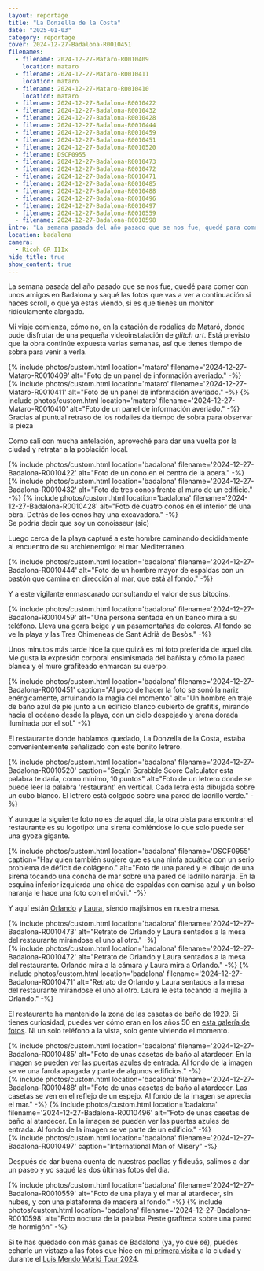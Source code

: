 ```yaml
---
layout: reportage
title: "La Donzella de la Costa"
date: "2025-01-03"
category: reportage
cover: 2024-12-27-Badalona-R0010451
filenames:
  - filename: 2024-12-27-Mataro-R0010409
    location: mataro
  - filename: 2024-12-27-Mataro-R0010411
    location: mataro
  - filename: 2024-12-27-Mataro-R0010410
    location: mataro
  - filename: 2024-12-27-Badalona-R0010422
  - filename: 2024-12-27-Badalona-R0010432
  - filename: 2024-12-27-Badalona-R0010428
  - filename: 2024-12-27-Badalona-R0010444
  - filename: 2024-12-27-Badalona-R0010459
  - filename: 2024-12-27-Badalona-R0010451
  - filename: 2024-12-27-Badalona-R0010520
  - filename: DSCF0955
  - filename: 2024-12-27-Badalona-R0010473
  - filename: 2024-12-27-Badalona-R0010472
  - filename: 2024-12-27-Badalona-R0010471
  - filename: 2024-12-27-Badalona-R0010485
  - filename: 2024-12-27-Badalona-R0010488
  - filename: 2024-12-27-Badalona-R0010496
  - filename: 2024-12-27-Badalona-R0010497
  - filename: 2024-12-27-Badalona-R0010559
  - filename: 2024-12-27-Badalona-R0010598
intro: "La semana pasada del año pasado que se nos fue, quedé para comer con unos amigos en Badalona. Lo que ocurrió después te sorprenderá (no ocurrió nada)."
location: badalona
camera:
  - Ricoh GR IIIx
hide_title: true
show_content: true
---
```


La semana pasada del año pasado que se nos fue, quedé para comer con unos
amigos en Badalona y saqué las fotos que vas a ver a continuación si haces
scroll, o que ya estás viendo, si es que tienes un monitor ridículamente alargado.

Mi viaje comienza, cómo no, en la estación de rodalies de Mataró, donde pude
disfrutar de una pequeña videoinstalación de <em>glitch art</em>. Está
previsto que la obra continúe expuesta varias semanas, así que tienes tiempo de
sobra para venir a verla.

<div class="g">
    {% include photos/custom.html location='mataro' filename='2024-12-27-Mataro-R0010409' alt="Foto de un panel de información averiado." -%}
    <div class="h">
        {% include photos/custom.html location='mataro' filename='2024-12-27-Mataro-R0010411' alt="Foto de un panel de información averiado." -%}
        {% include photos/custom.html location='mataro' filename='2024-12-27-Mataro-R0010410' alt="Foto de un panel de información averiado." -%}
    </div>
    <figcaption>Gracias al puntual retraso de los rodalies da tiempo de sobra para observar la pieza</figcaption>
</div>

<div class="g">
<p>Como salí con mucha antelación, aproveché para dar una vuelta por la ciudad y retratar a la población local.</p>
</div>

<div class="g">
    {% include photos/custom.html location='badalona' filename='2024-12-27-Badalona-R0010422' alt="Foto de un cono en el centro de la acera." -%}
    <div class="h">
        {% include photos/custom.html location='badalona' filename='2024-12-27-Badalona-R0010432' alt="Foto de tres conos frente al muro de un edificio." -%}
        {% include photos/custom.html location='badalona' filename='2024-12-27-Badalona-R0010428' alt="Foto de cuatro conos en el interior de una obra. Detrás de los conos hay una excavadora." -%}
    </div>
    <figcaption>Se podría decir que soy un conoisseur (sic)</figcaption>
</div>

<div class="g">
    <p>Luego cerca de la playa capturé a este hombre caminando decididamente al encuentro de su archienemigo: el mar Mediterráneo.</p>
    {% include photos/custom.html location='badalona' filename='2024-12-27-Badalona-R0010444' alt="Foto de un hombre mayor de espaldas con un bastón que camina en dirección al mar, que está al fondo." -%}
</div>

<div class="g has-margin-top">
    <p>Y a este vigilante enmascarado consultando el valor de sus bitcoins.</p>
    {% include photos/custom.html location='badalona' filename='2024-12-27-Badalona-R0010459' 
    alt="Una persona sentada en un banco mira a su teléfono. Lleva una gorra beige y un pasamontañas de colores. Al fondo se ve la playa y las Tres Chimeneas de Sant Adrià de Besòs." -%}
</div>

<div class="g has-margin-top">
    <p>
        Unos minutos más tarde hice la que quizá es mi foto preferida de aquel día. Me
        gusta la expresión corporal ensimismada del bañista y cómo la pared blanca y el
        muro grafiteado enmarcan su cuerpo.
    </p>
    {% include photos/custom.html location='badalona' filename='2024-12-27-Badalona-R0010451' caption="Al poco de hacer la foto se sonó la nariz enérgicamente, arruinando la magia del momento" alt="Un hombre en traje de baño azul de pie junto a un edificio blanco cubierto de grafitis, mirando hacia el océano desde la playa, con un cielo despejado y arena dorada iluminada por el sol." -%}
</div>

<div class="g ">
<p>El restaurante donde habíamos quedado, La Donzella de la Costa, estaba convenientemente señalizado con este bonito letrero.</p>
</div>

{% include photos/custom.html location='badalona' filename='2024-12-27-Badalona-R0010520' caption="Según Scrabble Score Calculator esta palabra te daría, como mínimo, 10 puntos" alt="Foto de un letrero donde se puede leer la palabra 'restaurant' en vertical. Cada letra está dibujada sobre un cubo blanco. El letrero está colgado sobre una pared de ladrillo verde." -%}

<div class="g">
    <p>Y aunque la siguiente foto no es de aquel día, la otra pista para encontrar el restaurante es su logotipo: una sirena comiéndose lo que solo puede ser una gyoza gigante.</p>
    {% include photos/custom.html location='badalona' filename='DSCF0955' caption="Hay quien también sugiere que es una ninfa acuática con un serio problema de déficit de colágeno." alt="Foto de una pared y el dibujo de una sirena tocando una concha de mar sobre una pared de ladrillo naranja. En la esquina inferior izquierda una chica de espaldas con camisa azul y un bolso naranja le hace una foto con el móvil." -%}
</div>

<div class="g">
<p>Y aquí están <a href="https://www.drawlikeamonkey.com">Orlando</a> y <a href="https://www.laurameseguer.com">Laura</a>, siendo majísimos en nuestra mesa.</p>
</div>

<div class="g">
    {% include photos/custom.html location='badalona' filename='2024-12-27-Badalona-R0010473' alt="Retrato de Orlando y Laura sentados a la mesa del restaurante mirándose el uno al otro." -%}
    <div class="h">
        {% include photos/custom.html location='badalona' filename='2024-12-27-Badalona-R0010472' alt="Retrato de Orlando y Laura sentados a la mesa del restaurante. Orlando mira a la cámara y Laura mira a Orlando." -%}
        {% include photos/custom.html location='badalona' filename='2024-12-27-Badalona-R0010471' alt="Retrato de Orlando y Laura sentados a la mesa del restaurante mirándose el uno al otro. Laura le está tocando la mejilla a Orlando." -%}
    </div>
</div>

<div class="g has-margin-top">
<p>El restaurante ha mantenido la zona de las casetas de baño de 1929. Si tienes curiosidad, puedes ver cómo eran en los años 50 en <a href="https://www.flickr.com/photos/museudebadalona/albums/72157696422445131">esta galería de fotos</a>. 
Ni un solo teléfono a la vista, solo gente viviendo el momento.</p>
</div>

<div class="g">
    {% include photos/custom.html location='badalona' filename='2024-12-27-Badalona-R0010485' alt="Foto de unas casetas de baño al atardecer. En la imagen se pueden ver las puertas azules de entrada. Al fondo de la imagen se ve una farola apagada y parte de algunos edificios." -%}
    <div class="h">
        {% include photos/custom.html location='badalona' filename='2024-12-27-Badalona-R0010488' alt="Foto de unas casetas de baño al atardecer. Las casetas se ven en el reflejo de un espejo. Al fondo de la imagen se aprecia el mar." -%}
        {% include photos/custom.html location='badalona' filename='2024-12-27-Badalona-R0010496' alt="Foto de unas casetas de baño al atardecer. En la imagen se pueden ver las puertas azules de entrada. Al fondo de la imagen se ve parte de un edificio." -%}
    </div>
    {% include photos/custom.html location='badalona' filename='2024-12-27-Badalona-R0010497' caption="International Man of Misery" -%}
</div>

<div class="g">
<p>Después de dar buena cuenta de nuestras paellas y fideuás, salimos a dar un paseo y yo saqué las dos últimas fotos del día.</p>
</div>

<div class="g">
    {% include photos/custom.html location='badalona' filename='2024-12-27-Badalona-R0010559' alt="Foto de una playa y el mar al atardecer, sin nubes, y con una plataforma de madera al fondo." -%}
    {% include photos/custom.html location='badalona' filename='2024-12-27-Badalona-R0010598' alt="Foto noctura de la palabra Peste grafiteda sobre una pared de hormigón" -%}
</div>

<div class="g">
<p>Si te has quedado con más ganas de Badalona (ya, yo qué sé), puedes echarle un vistazo a las fotos que hice en <a href="/2023/10/29/badalona">mi primera visita</a> a la ciudad
        y durante el <a href="/2024/02/17/mendo-world-tour-ii">Luis Mendo World Tour 2024</a>.</p>
</div>
